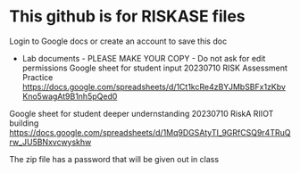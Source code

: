 # This github is for RISKASE files
Login to Google docs or create an account to save this doc

* Lab documents - PLEASE MAKE YOUR COPY - Do not ask for edit permissions
Google sheet for student input
20230710 RISK Assessment Practice 
https://docs.google.com/spreadsheets/d/1Ct1kcRe4zBYJMbSBFx1zKbvKno5wagAt9B1nh5pQed0

Google sheet for student deeper undernstanding
20230710 RiskA RIIOT building
https://docs.google.com/spreadsheets/d/1Mq9DGSAtyTI_9GRfCSQ9r4TRuQrw_JU5BNxvcwyskhw


The zip file has a password that will be given out in class
